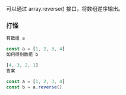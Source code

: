 可以通过 array.reverse() 接口，将数组逆序输出。

### 打怪

```js
有数组 a

const a = [1, 2, 3, 4]
如何得到数组 b

[4, 3, 2, 1]
答案

const a = [1, 2, 3, 4]
const b = a.reverse()

```
